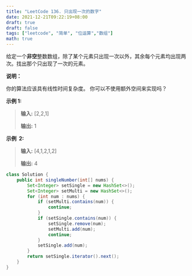 ```yaml
---
title: "LeetCode 136. 只出现一次的数字"
date: 2021-12-21T09:22:19+08:00
draft: true
draft: false
tags: ["leetcode", "简单", "位运算","数组"]
math: true
---
```


给定一个**非空**整数数组，除了某个元素只出现一次以外，其余每个元素均出现两次。找出那个只出现了一次的元素。

<!--more-->

**说明：**

你的算法应该具有线性时间复杂度。 你可以不使用额外空间来实现吗？

**示例 1:**

> **输入:** [2,2,1]
> 
> **输出:** 1

**示例  2:**

> **输入:** [4,1,2,1,2]
> 
> **输出:** 4

```java
class Solution {
    public int singleNumber(int[] nums) {
        Set<Integer> setSingle = new HashSet<>();
        Set<Integer> setMulti = new HashSet<>();
        for (int num : nums) {
            if (setMulti.contains(num)) {
                continue;
            }
            if (setSingle.contains(num)) {
                setSingle.remove(num);
                setMulti.add(num);
                continue;
            }
            setSingle.add(num);
        }
        return setSingle.iterator().next();
    }
}
```
